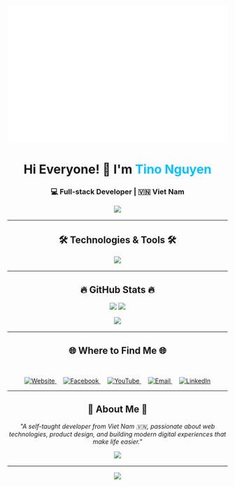 ﻿<!-- 🌍 TINONGUYEN PROFILE -->
<a href="#" target="_blank">
  <img src="svg/tinonguyen.svg" width="1200" alt="TinoNguyen Earth Animation" />
</a>

<!-- 👋 INTRO -->
<h1 align="center">Hi Everyone! 👋 I'm <span style="color:#00C2FF;">Tino Nguyen</span></h1>
<h3 align="center">💻 Full-stack Developer | 🇻🇳 Viet Nam</h3>

<p align="center">
  <img src="https://readme-typing-svg.herokuapp.com?color=00C2FF&size=22&center=true&vCenter=true&width=550&lines=Passionate+about+web+and+system+development;Always+learning+new+technologies;Turning+ideas+into+beautiful+products" />
</p>

---

<h2 align="center">🛠 Technologies & Tools 🛠</h2>

<p align="center">
  <img src="https://skillicons.dev/icons?i=js,ts,vue,react,laravel,php,nodejs,express,mysql,tailwind,bootstrap,figma,vscode,github,git&perline=8" />
</p>

---

<h2 align="center">🔥 GitHub Stats 🔥</h2>

<p align="center">
  <img src="https://github-readme-stats.vercel.app/api?username=tinonguyen15&show_icons=true&theme=tokyonight&hide_border=true&border_color=00C2FF" height="165" />
  <img src="https://github-readme-stats.vercel.app/api/top-langs/?username=tinonguyen15&layout=compact&theme=tokyonight&hide_border=true&border_color=00C2FF" height="165" />
</p>

<p align="center">
  <img src="https://github-readme-streak-stats.herokuapp.com?user=tinonguyen15&theme=tokyonight&hide_border=true&border=00C2FF" height="165" />
</p>

---

<h2 align="center">🌐 Where to Find Me 🌐</h2>

<br>

<p align="center">
  <!-- 🌍 Website -->
  <a href="https://tinonguyen.online" target="_blank" title="Visit my website">
    <img src="https://img.icons8.com/fluency/96/domain.png" width="55" alt="Website" />
  </a>
  &nbsp;&nbsp;&nbsp;
  <!-- 💙 Facebook -->
  <a href="https://www.facebook.com/tinonguyen.15" target="_blank" title="Facebook">
    <img src="https://img.icons8.com/fluency/96/facebook-new.png" width="55" alt="Facebook" />
  </a>
  &nbsp;&nbsp;&nbsp;
  <!-- ❤️ YouTube -->
  <a href="https://www.youtube.com/@TiNoNguyen.15" target="_blank" title="YouTube">
    <img src="https://img.icons8.com/fluency/96/youtube-play.png" width="55" alt="YouTube" />
  </a>
  &nbsp;&nbsp;&nbsp;
  <!-- ✉️ Email -->
  <a href="mailto:nguyenquochuy.150106@gmail.com" target="_blank" title="Email me">
    <img src="https://img.icons8.com/fluency/96/gmail-new.png" width="55" alt="Email" />
  </a>
  &nbsp;&nbsp;&nbsp;
  <!-- 💼 LinkedIn (tùy chọn thêm) -->
  <a href="https://www.linkedin.com/in/tinonguyen" target="_blank" title="LinkedIn">
    <img src="https://img.icons8.com/fluency/96/linkedin.png" width="55" alt="LinkedIn" />
  </a>
</p>

---

<h2 align="center">💬 About Me 💬</h2>

<p align="center">
  <i>"A self-taught developer from Viet Nam 🇻🇳, passionate about web technologies, product design, and building modern digital experiences that make life easier."</i>
</p>

<p align="center">
  <img src="https://readme-typing-svg.herokuapp.com?color=00C2FF&size=20&center=true&vCenter=true&width=550&lines=Keep+learning,+keep+building+🚀;Code,+Design,+Create,+Inspire+💡;From+Ideas+to+Reality+🌎" />
</p>

---

<p align="center">
  <img src="https://capsule-render.vercel.app/api?type=waving&color=0:00C2FF,100:000428&height=100&section=footer"/>
</p>
